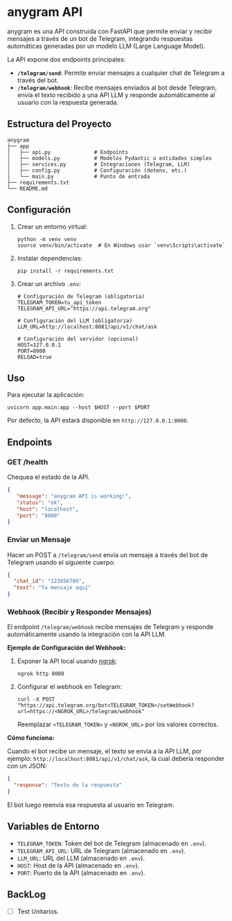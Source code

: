 # anygram API

anygram es una API construida con FastAPI que permite enviar y recibir mensajes a través de un bot de Telegram, integrando respuestas automáticas generadas por un modelo LLM (Large Language Model).

La API expone dos endpoints principales:

- **`/telegram/send`**: Permite enviar mensajes a cualquier chat de Telegram a través del bot.
- **`/telegram/webhook`**: Recibe mensajes enviados al bot desde Telegram, envía el texto recibido a una API LLM y responde automáticamente al usuario con la respuesta generada.

## Estructura del Proyecto

```
anygram
├── app
│   ├── api.py              # Endpoints 
│   ├── models.py           # Modelos Pydantic o entidades simples
│   ├── services.py         # Integraciones (Telegram, LLM)
│   ├── config.py           # Configuración (dotenv, etc.)
│   └── main.py             # Punto de entrada
├── requirements.txt
└── README.md
```

## Configuración

1. Crear un entorno virtual:
   ```
   python -m venv venv
   source venv/bin/activate  # En Windows usar `venv\Scripts\activate`
   ```

2. Instalar dependencias:
   ```
   pip install -r requirements.txt
   ```

3. Crear un archivo `.env`:
   ```
   # Configuración de Telegram (obligatoria)
   TELEGRAM_TOKEN=tu_api_token
   TELEGRAM_API_URL="https://api.telegram.org"

   # Configuración del LLM (obligatoria)   
   LLM_URL=http://localhost:8081/api/v1/chat/ask

   # Configuración del servidor (opcional)
   HOST=127.0.0.1
   PORT=8000
   RELOAD=true
   ```

## Uso

Para ejecutar la aplicación:
```
uvicorn app.main:app --host $HOST --port $PORT
```

Por defecto, la API estará disponible en `http://127.0.0.1:8000`.

## Endpoints

### GET /health

Chequea el estado de la API.

```json
{
   "message": "anygram API is working!",
   "status": "ok",
   "host": "localhost",
   "port": "8000"
}
```

### Enviar un Mensaje

Hacer un POST a `/telegram/send` envía un mensaje a través del bot de Telegram usando el siguiente cuerpo:

```json
{
  "chat_id": "123456789",
  "text": "Tu mensaje aquí"
}
```

### Webhook (Recibir y Responder Mensajes)

El endpoint `/telegram/webhook` recibe mensajes de Telegram y responde automáticamente usando la integración con la API LLM.

**Ejemplo de Configuración del Webhook:**

1. Exponer la API local usando [ngrok](https://ngrok.com/):
   ```
   ngrok http 8000
   ```

2. Configurar el webhook en Telegram:
   ```
   curl -X POST "https://api.telegram.org/bot<TELEGRAM_TOKEN>/setWebhook?url=https://<NGROK_URL>/telegram/webhook"
   ```
   Reemplazar `<TELEGRAM_TOKEN>` y `<NGROK_URL>` por los valores correctos.

**Cómo funciona:**  

Cuando el bot recibe un mensaje, el texto se envía a la API LLM, por ejemplo: `http://localhost:8081/api/v1/chat/ask`, la cual debería responder con un JSON:

```json
{
  "response": "Texto de la respuesta"
}
```
El bot luego reenvía esa respuesta al usuario en Telegram.

## Variables de Entorno

- `TELEGRAM_TOKEN`: Token del bot de Telegram (almacenado en `.env`).
- `TELEGRAM_API_URL`: URL de Telegram (almacenado en `.env`).
- `LLM_URL`: URL del LLM (almacenado en `.env`).
- `HOST`: Host de la API (almacenado en `.env`).
- `PORT`: Puerto de la API (almacenado en `.env`).

## BackLog

- [ ] Test Unitarios.
